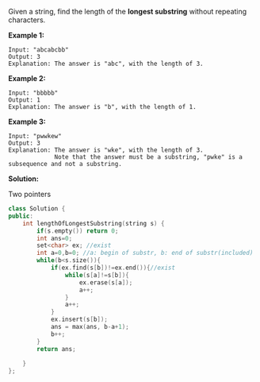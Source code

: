 Given a string, find the length of the **longest substring** without repeating characters.

**Example 1:**

```
Input: "abcabcbb"
Output: 3 
Explanation: The answer is "abc", with the length of 3. 
```

**Example 2:**

```
Input: "bbbbb"
Output: 1
Explanation: The answer is "b", with the length of 1.
```

**Example 3:**

```
Input: "pwwkew"
Output: 3
Explanation: The answer is "wke", with the length of 3. 
             Note that the answer must be a substring, "pwke" is a subsequence and not a substring.
```



**Solution:**

Two pointers

```c++
class Solution {
public:
    int lengthOfLongestSubstring(string s) {
        if(s.empty()) return 0;
        int ans=0;
        set<char> ex; //exist
        int a=0,b=0; //a: begin of substr, b: end of substr(included)
        while(b<s.size()){
            if(ex.find(s[b])!=ex.end()){//exist
                while(s[a]!=s[b]){
                    ex.erase(s[a]);
                    a++;
                }
                a++;
            }
            ex.insert(s[b]);
            ans = max(ans, b-a+1);
            b++;
        }
        return ans;
        
    }
};
```

